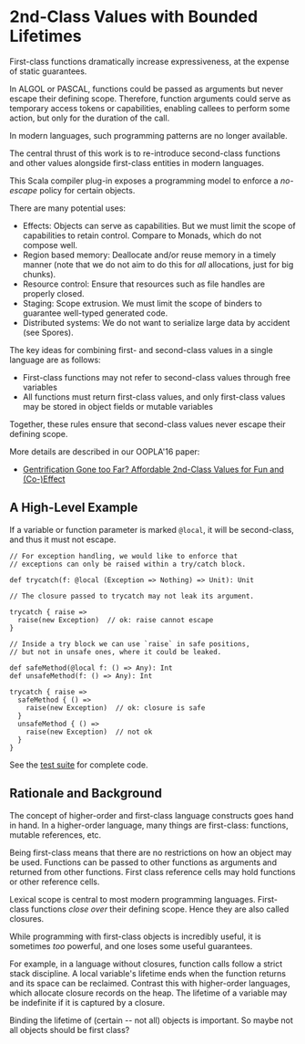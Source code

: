 2nd-Class Values with Bounded Lifetimes
=======================================

First-class functions dramatically increase expressiveness,
at the expense of static guarantees.

In ALGOL or PASCAL, functions could be passed as arguments
but never escape their defining scope. 
Therefore, function arguments could serve as temporary access
tokens or capabilities, enabling callees to perform some 
action, but only for the duration of the call.

In modern languages, such programming patterns are 
no longer available.

The central thrust of this work is to re-introduce 
second-class functions and other values alongside 
first-class entities in modern languages. 

This Scala compiler plug-in exposes a programming model to 
enforce a _no-escape_ policy for certain objects.

There are many potential uses:

- Effects: 
    Objects can serve as capabilities. But we must limit the scope of capabilities to retain control. Compare to Monads, which do not compose well. 
- Region based memory:
    Deallocate and/or reuse memory in a timely manner (note that we do not aim to do this for _all_ allocations, just for big chunks).
- Resource control:
    Ensure that resources such as file handles are properly closed.
- Staging:
    Scope extrusion. We must limit the scope of binders to guarantee well-typed generated code.
- Distributed systems:
    We do not want to serialize large data by accident (see Spores).

The key ideas for combining first- and second-class values in a single language are as follows:

- First-class functions may not refer to second-class values through free variables
- All functions must return first-class values, and only
  first-class values may be stored in object fields or mutable
  variables 

Together, these rules ensure that second-class values never escape their
defining scope.

More details are described in our OOPLA'16 paper:

- [Gentrification Gone too Far? Affordable 2nd-Class Values for Fun and (Co-)Effect](https://www.cs.purdue.edu/homes/rompf/papers/osvald-oopsla16.pdf)


A High-Level Example
--------------------

If a variable or function parameter is marked `@local`, it will be second-class, and thus it must not escape.

    // For exception handling, we would like to enforce that
    // exceptions can only be raised within a try/catch block.

    def trycatch(f: @local (Exception => Nothing) => Unit): Unit

    // The closure passed to trycatch may not leak its argument.

    trycatch { raise =>
      raise(new Exception)  // ok: raise cannot escape
    }

    // Inside a try block we can use `raise` in safe positions,
    // but not in unsafe ones, where it could be leaked.

    def safeMethod(@local f: () => Any): Int
    def unsafeMethod(f: () => Any): Int

    trycatch { raise =>
      safeMethod { () =>
        raise(new Exception)  // ok: closure is safe
      }
      unsafeMethod { () =>
        raise(new Exception)  // not ok
      }
    }

See the [test suite](library/src/test/scala/scala/tools/escape) for complete code.


Rationale and Background
------------------------

The concept of higher-order and first-class language constructs goes hand in hand. In a higher-order language, many things are first-class: functions, mutable references, etc.

Being first-class means that there are no restrictions on how an object may be used. Functions can be passed to other functions as arguments and returned from other functions. First class reference cells may hold functions or other reference cells.

Lexical scope is central to most modern programming languages. First-class functions _close over_ their defining scope. Hence they are also called closures.

While programming with first-class objects is incredibly useful, it is sometimes _too_ powerful, and one loses some useful guarantees.

For example, in a language without closures, function calls follow a strict stack discipline. A local variable's lifetime ends when the function returns and its space can be reclaimed. Contrast this with higher-order languages, which allocate closure records on the heap. The lifetime of a variable may be indefinite if it is captured by a closure.

Binding the lifetime of (certain -- not all) objects is important. So maybe not all objects should be first class?
